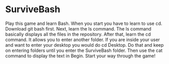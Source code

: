 # SurviveBash
Play this game and learn Bash. When you start you have to learn to use cd. Download git bash first. Next, learn the ls command. The ls command basically displays all the files in the repository. After that, learn the cd command. It allows you to enter another folder. If you are inside your user and want to enter your desktop you would do cd Desktop. Do that and keep on entering folders until you enter the SurviveBash folder. Then use the cat command to display the text in Begin. Start your way through the game!
